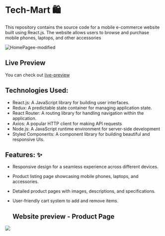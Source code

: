 # Tech-Mart 🛍️

This repository contains the source code for a mobile e-commerce website built using React.js. The website allows users to browse and purchase mobile phones, laptops, and other accessories


![HomePagee-modified](https://github.com/HimanshuSharmax/Tech-Mart/assets/86725419/ed9d6d37-aebb-40dd-802c-d5bfc8ed9a9c)



<h2> Live Preview </h2>
You can check out <a href="https://techmartshop.netlify.app/">live-preview</a>

 <h2>Technologies Used:</h2>

-  React.js: A JavaScript library for building user interfaces.
- Redux: A predictable state container for managing application state.
- React Router: A routing library for handling navigation within the application.
- Axios: A popular HTTP client for making API requests
- Node.js: A JavaScript runtime environment for server-side development
- Styled Components: A component library for building beautiful and responsive UIs.
 

<h2>Features: ✨</h2>

 -  Responsive design for a seamless experience across different devices.
- Product listing page showcasing mobile phones, laptops, and accessories.
- Detailed product pages with images, descriptions, and specifications.
- User-friendly cart system to add and remove items.

  <h2>Website preview - Product Page </h2>
 <div>
<img src="https://github.com/HimanshuSharmax/Tech-Mart/assets/86725419/c43aefac-14be-4b63-bed5-feb70c9c3d28">

 </div>


 
